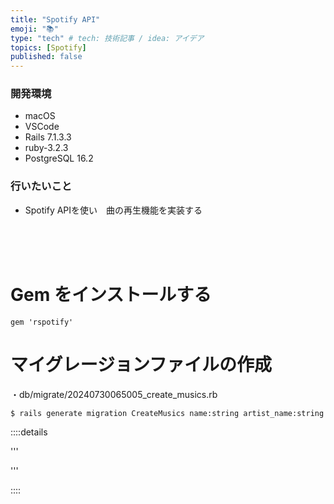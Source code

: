 ```yaml
---
title: "Spotify API"
emoji: "📚"
type: "tech" # tech: 技術記事 / idea: アイデア
topics: [Spotify]
published: false
---
```

### 開発環境
- macOS
- VSCode
- Rails 7.1.3.3
- ruby-3.2.3
- PostgreSQL 16.2

### 行いたいこと
- Spotify APIを使い　曲の再生機能を実装する


<br>
<br>
<br>

# Gem をインストールする


```ruby:Gemfile
gem 'rspotify'
```



# マイグレージョンファイルの作成
・db/migrate/20240730065005_create_musics.rb
```
$ rails generate migration CreateMusics name:string artist_name:string
```



::::details 

'''


'''

::::

<br>
<br>
<br>